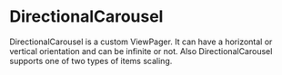 DirectionalCarousel
===================


DirectionalCarousel is a custom ViewPager. It can have a horizontal or vertical orientation and can be infinite or not. 
Also DirectionalCarousel supports one of two types of items scaling.
